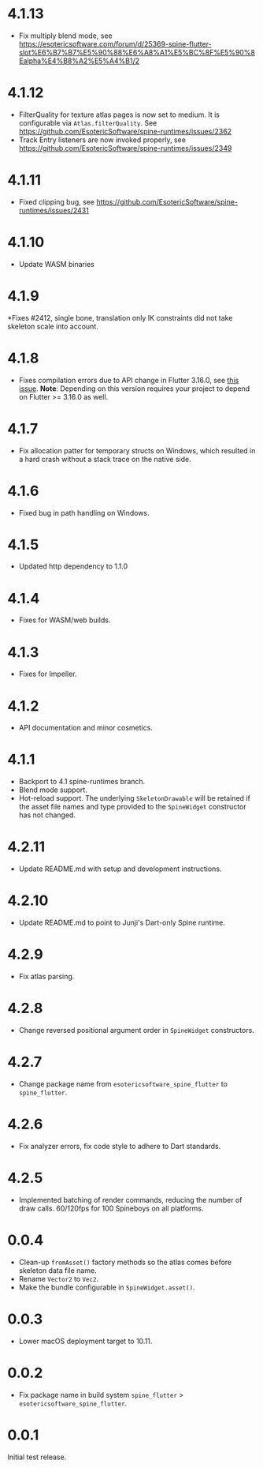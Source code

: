 # 4.1.13
* Fix multiply blend mode, see https://esotericsoftware.com/forum/d/25369-spine-flutter-slot%E6%B7%B7%E5%90%88%E6%A8%A1%E5%BC%8F%E5%90%8Ealpha%E4%B8%A2%E5%A4%B1/2

# 4.1.12
* FilterQuality for texture atlas pages is now set to medium. It is configurable via `Atlas.filterQuality`. See https://github.com/EsotericSoftware/spine-runtimes/issues/2362
* Track Entry listeners are now invoked properly, see https://github.com/EsotericSoftware/spine-runtimes/issues/2349

# 4.1.11
* Fixed clipping bug, see https://github.com/EsotericSoftware/spine-runtimes/issues/2431

# 4.1.10
* Update WASM binaries

# 4.1.9
*Fixes #2412, single bone, translation only IK constraints did not take skeleton scale into account.

# 4.1.8
* Fixes compilation errors due to API change in Flutter 3.16.0, see [this issue](https://github.com/EsotericSoftware/spine-runtimes/issues/2420). **Note**: Depending on this version requires your project to depend on Flutter >= 3.16.0 as well.

# 4.1.7
* Fix allocation patter for temporary structs on Windows, which resulted in a hard crash without a stack trace on the native side.

# 4.1.6
* Fixed bug in path handling on Windows.

# 4.1.5
* Updated http dependency to 1.1.0

# 4.1.4
* Fixes for WASM/web builds.

# 4.1.3
* Fixes for Impeller.

# 4.1.2
* API documentation and minor cosmetics.

# 4.1.1
* Backport to 4.1 spine-runtimes branch.
* Blend mode support.
* Hot-reload support. The underlying `SkeletonDrawable` will be retained if the asset file names and type provided to the `SpineWidget` constructor has not changed.

# 4.2.11
* Update README.md with setup and development instructions.

# 4.2.10
* Update README.md to point to Junji's Dart-only Spine runtime.

# 4.2.9
* Fix atlas parsing.

# 4.2.8
* Change reversed positional argument order in `SpineWidget` constructors.

# 4.2.7
* Change package name from  `esotericsoftware_spine_flutter` to `spine_flutter`.

# 4.2.6
* Fix analyzer errors, fix code style to adhere to Dart standards.

# 4.2.5
* Implemented batching of render commands, reducing the number of draw calls. 60/120fps for 100 Spineboys on all platforms.

# 0.0.4
* Clean-up `fromAsset()` factory methods so the atlas comes before skeleton data file name.
* Rename `Vector2` to `Vec2`.
* Make the bundle configurable in `SpineWidget.asset()`.

# 0.0.3
* Lower macOS deployment target to 10.11.

# 0.0.2
* Fix package name in build system `spine_flutter` > `esotericsoftware_spine_flutter`.

# 0.0.1
Initial test release.